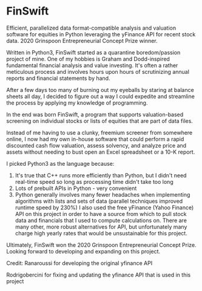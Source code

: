 # FinSwift
Efficient, parallelized data format-compatible analysis and valuation software for equities in Python leveraging the yFinance API for recent stock data. 2020 Grinspoon Entrepreneurial Concept Prize winner. 


Written in Python3, FinSwift started as a quarantine boredom/passion project of mine. 
One of my hobbies is Graham and Dodd-inspired fundamental financial analysis and value investing. It's often a rather meticulous process and involves hours upon hours of scrutinizing annual reports and financial statements by hand.

After a few days too many of burning out my eyeballs by staring at balance sheets all day, I decided to figure out a way I could expedite and streamline the process by applying my knowledge of programming.

In the end was born FinSwift, a program that supports valuation-based screening on individual stocks or lists of equities that are part of data files. 

Instead of me having to use a clunky, freemium screener from somewhere online, I now had my own in-house software that could perform a rapid discounted cash flow valuation, assess solvency, and analyze price and assets without needing to bust open an Excel spreadsheet or a 10-K report.

I picked Python3 as the language because:
1. It's true that C++ runs more efficiently than Python, but I didn't need real-time speed so long as processing time didn't take too long
2. Lots of prebuilt APIs in Python - very convenient
3. Python generally involves many fewer headaches when implementing algorithms with lists and sets of data (parallel techniques improved runtime speed by 230%)
I also used the free yFinance (Yahoo Finance) API on this project in order to have a source from which to pull stock data and financials that I used to compute calculations on. There are many other, more robust alternatives for API, but unfortunately many charge high yearly rates that would be unsustainable for this project.

Ultimately, FinSwift won the 2020 Grinspoon Entrepreneurial Concept Prize. Looking forward to developing and expanding on this project.

Credit:
Ranaroussi for developing the original yfinance API

Rodrigobercini for fixing and updating the yfinance API that is used in this project

